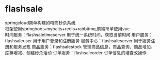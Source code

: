 # flashsale
springcloud简单构建的电商秒杀系统<br>
框架使用springboot+mybaits+redis+rabbitmq,前端简单使用vue<br>
时间服务：flashsaletimeserver 用于统一系统时间，获取当前时间
用户服务：flashsaleuser 用于用户登录和注册服务
服务中心：flashsaleserver 用于服务注册和服务发现
商品服务：flashsalestock 管理商品信息，商品查询、商品增加、库存增减、创建秒杀活动
订单服务：flashsaleorder 订单信息的增查改操作
